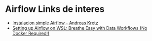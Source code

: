 # Airflow Links de interes

- [Instalacion simple Airflow - Andreas Kretz](https://www.linkedin.com/feed/update/urn:li:activity:7084798610743144450/)
- [Setting up Airflow on WSL: Breathe Easy with Data Workflows (No Docker Required!)](https://medium.com/plumbersofdatascience/setting-up-airflow-on-wsl-breathe-easy-with-data-workflows-720848f829e1)
